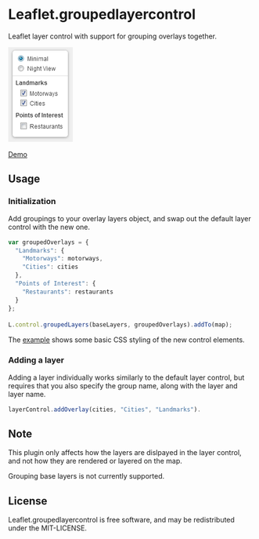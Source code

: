 Leaflet.groupedlayercontrol
===========================

Leaflet layer control with support for grouping overlays together.

![preview](preview.png)

[Demo](http://ismyrnow.github.io/Leaflet.groupedlayercontrol/example/basic.html)

## Usage

### Initialization

Add groupings to your overlay layers object, and swap out the default layer
control with the new one.

```javascript
var groupedOverlays = {
  "Landmarks": {
    "Motorways": motorways,
    "Cities": cities
  },
  "Points of Interest": {
    "Restaurants": restaurants
  }
};

L.control.groupedLayers(baseLayers, groupedOverlays).addTo(map);
```

The [example](example/basic.html) shows some basic CSS styling of the new control elements.

### Adding a layer

Adding a layer individually works similarly to the default layer control, but requires that 
you also specify the group name, along with the layer and layer name.

```javascript
layerControl.addOverlay(cities, "Cities", "Landmarks").
```

## Note

This plugin only affects how the layers are dislpayed in the layer control,
and not how they are rendered or layered on the map.

Grouping base layers is not currently supported.

## License

Leaflet.groupedlayercontrol is free software, and may be redistributed under 
the MIT-LICENSE.